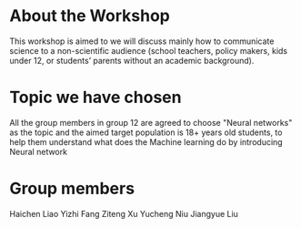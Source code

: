 # About the Workshop
This workshop is aimed to we will discuss mainly how to communicate science to a non-scientific audience (school teachers, policy makers, kids under 12, or students’ parents without an 
academic background).
# Topic we have chosen
All the group members in group 12 are agreed to choose "Neural networks" as the topic and the aimed target population is 18+ years old students, to help them understand what does the Machine learning
do by introducing Neural network
# Group members
Haichen Liao
Yizhi Fang
Ziteng Xu
Yucheng Niu
Jiangyue Liu
